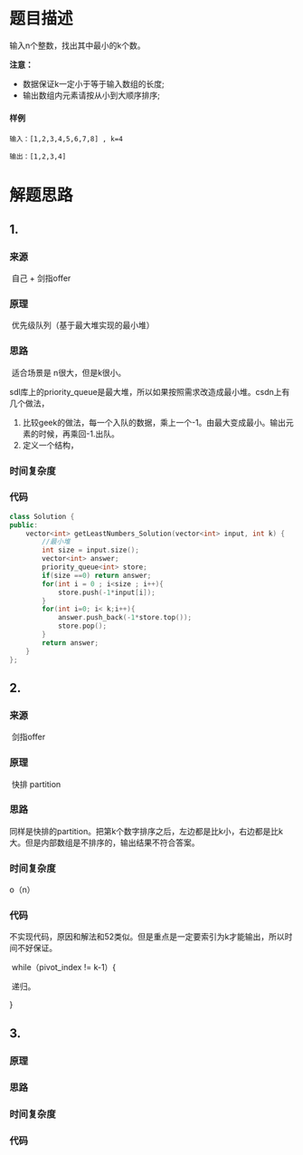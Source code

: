 # 题目描述

输入n个整数，找出其中最小的k个数。

**注意：**

- 数据保证k一定小于等于输入数组的长度;
- 输出数组内元素请按从小到大顺序排序;

#### 样例

```
输入：[1,2,3,4,5,6,7,8] , k=4

输出：[1,2,3,4]
```



# 解题思路

## 1.

### 来源

​	自己 + 剑指offer

### 原理

​	优先级队列（基于最大堆实现的最小堆）

### 思路

​		适合场景是	n很大，但是k很小。

​	sdl库上的priority_queue是最大堆，所以如果按照需求改造成最小堆。csdn上有几个做法，

1. 比较geek的做法，每一个入队的数据，乘上一个-1。由最大变成最小。输出元素的时候，再乘回-1.出队。
2. 定义一个结构，

### 时间复杂度

### 代码

```cpp
class Solution {
public:
    vector<int> getLeastNumbers_Solution(vector<int> input, int k) {
        //最小堆
        int size = input.size();
        vector<int> answer;
        priority_queue<int> store;
        if(size ==0) return answer;
        for(int i = 0 ; i<size ; i++){
            store.push(-1*input[i]);
        }
        for(int i=0; i< k;i++){
            answer.push_back(-1*store.top());
            store.pop();
        }
        return answer;
    }
};
```



## 2.

### 来源

​	剑指offer

### 原理

​	快排 partition

### 思路

​		同样是快排的partition。把第k个数字排序之后，左边都是比k小，右边都是比k大。但是内部数组是不排序的，输出结果不符合答案。

### 时间复杂度

o（n）

### 代码

​	不实现代码，原因和解法和52类似。但是重点是一定要索引为k才能输出，所以时间不好保证。

​	while（pivot_index != k-1）{	

​			递归。

}

## 3.

### 原理

### 思路

### 时间复杂度

### 代码